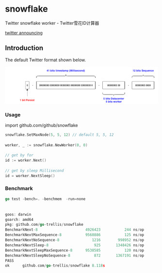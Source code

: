# snowflake

Twitter snowflake worker - Twitter雪花ID计算器

[twitter announcing](https://blog.twitter.com/engineering/en_us/a/2010/announcing-snowflake.html)


## Introduction

The default Twitter format shown below.

![snowflake.png](snowflake.png)

### Usage

import github.com/github/snowflake

```go
snowflake.SetMaxNode(5, 5, 12) // default 5, 5, 12

worker, _ := snowflake.NewWorker(0, 0)

// get by for
id := worker.Next()

// get by sleep Millisecond
id = worker.NextSleep()
```

### Benchmark

```go
go test -bench=. -benchmem  -run=none


goos: darwin
goarch: amd64
pkg: github.com/go-trellis/snowflake
BenchmarkNext-8                   	 4926423	       244 ns/op	       0 B/op	       0 allocs/op
BenchmarkNextMaxSequence-8        	 9560886	       125 ns/op	       0 B/op	       0 allocs/op
BenchmarkNextNoSequence-8         	    1216	    998952 ns/op	       0 B/op	       0 allocs/op
BenchmarkNextSleep-8              	     925	   1348426 ns/op	       0 B/op	       0 allocs/op
BenchmarkNextSleepMaxSequence-8   	 9538585	       120 ns/op	       0 B/op	       0 allocs/op
BenchmarkNextSleepNoSequence-8    	     872	   1367191 ns/op	       0 B/op	       0 allocs/op
PASS
ok  	github.com/go-trellis/snowflake	8.118s
```